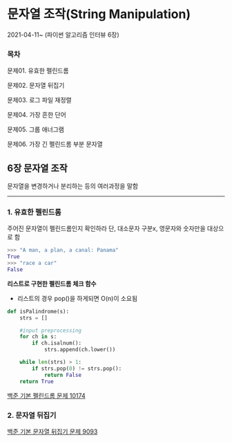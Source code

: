 # 문자열 조작(String Manipulation)

2021-04-11~ (파이썬 알고리즘 인터뷰 6장)

### 목차

문제01. 유효한 펠린드롬

문제02. 문자열 뒤집기

문제03. 로그 파일 재정렬

문제04. 가장 흔한 단어

문제05. 그룹 애너그램

문제06. 가장 긴 펠린드롬 부분 문자열 



## 6장 문자열 조작

문자열을 변경하거나 분리하는 등의 여러과정을 말함

------

### 1. 유효한 펠린드롬

주어진 문자열이 펠린드롬인지 확인하라 단, 대소문자 구분x, 영문자와 숫자만을 대상으로 함

```python
>>> "A man, a plan, a canal: Panama"
True
>>> "race a car"
False
```

**리스트로 구현한 펠린드롬 체크 함수**

- 리스트의 경우 pop()을 하게되면 O(n)이 소요됨

```python
def isPalindrome(s):
    strs = []

    #input preprocessing
    for ch in s:
        if ch.isalnum():
            strs.append(ch.lower())

    while len(strs) > 1:
        if strs.pop(0) != strs.pop():
            return False
    return True
```

[백준 기본 펠린드롬 문제 10174](https://www.acmicpc.net/problem/10174)

### 2. 문자열 뒤집기

[백준 기본 문자열 뒤집기 문제 9093](https://www.acmicpc.net/problem/9093)



